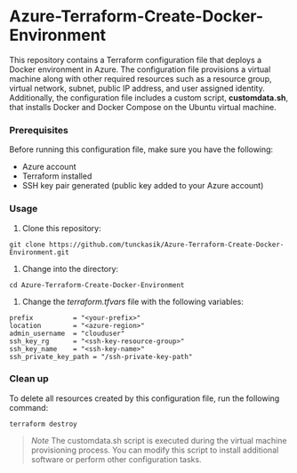 # Azure-Terraform-Create-Docker-Environment

This repository contains a Terraform configuration file that deploys a Docker environment in Azure. The configuration file provisions a virtual machine along with other required resources such as a resource group, virtual network, subnet, public IP address, and user assigned identity. Additionally, the configuration file includes a custom script, **customdata.sh**, that installs Docker and Docker Compose on the Ubuntu virtual machine.
 
### Prerequisites
Before running this configuration file, make sure you have the following:

 - Azure account
 - Terraform installed
 - SSH key pair generated (public key added to your Azure account)
 
### Usage
1. Clone this repository: 
```
git clone https://github.com/tunckasik/Azure-Terraform-Create-Docker-Environment.git
```
1. Change into the directory: 
```
cd Azure-Terraform-Create-Docker-Environment
```
1. Change the *terraform.tfvars* file with the following variables:

```hcl
prefix          = "<your-prefix>"
location        = "<azure-region>"
admin_username  = "clouduser"
ssh_key_rg      = "<ssh-key-resource-group>"
ssh_key_name    = "<ssh-key-name>"
ssh_private_key_path = "/ssh-private-key-path"
```
### Clean up
To delete all resources created by this configuration file, run the following command:

```hcl
terraform destroy
```
> *Note*
The customdata.sh script is executed during the virtual machine provisioning process. You can modify this script to install additional software or perform other configuration tasks.
